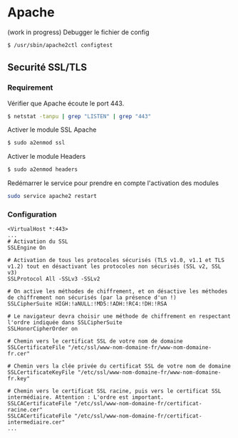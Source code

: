 # Apache 
(work in progress)
Debugger le fichier de config 
```bash
$ /usr/sbin/apache2ctl configtest
```
## Securité SSL/TLS
### Requirement
Vérifier que Apache écoute le port 443.
```bash
$ netstat -tanpu | grep "LISTEN" | grep "443"
```
Activer le module SSL Apache
```bash
$ sudo a2enmod ssl
```
Activer le module Headers
```bash
$ sudo a2enmod headers
```
Redémarrer le service pour prendre en compte l'activation des modules
```bash
sudo service apache2 restart 
```
### Configuration

```
<VirtualHost *:443>
...
# Activation du SSL
SSLEngine On

# Activation de tous les protocoles sécurisés (TLS v1.0, v1.1 et TLS v1.2) tout en désactivant les protocoles non sécurisés (SSL v2, SSL v3)
SSLProtocol All -SSLv3 -SSLv2

# On active les méthodes de chiffrement, et on désactive les méthodes de chiffrement non sécurisés (par la présence d'un !)
SSLCipherSuite HIGH:!aNULL:!MD5:!ADH:!RC4:!DH:!RSA

# Le navigateur devra choisir une méthode de chiffrement en respectant l'ordre indiquée dans SSLCipherSuite
SSLHonorCipherOrder on

# Chemin vers le certificat SSL de votre nom de domaine
SSLCertificateFile "/etc/ssl/www-nom-domaine-fr/www-nom-domaine-fr.cer"

# Chemin vers la clée privée du certificat SSL de votre nom de domaine
SSLCertificateKeyFile "/etc/ssl/www-nom-domaine-fr/www-nom-domaine-fr.key"

# Chemin vers le certificat SSL racine, puis vers le certificat SSL intermédiaire. Attention : L'ordre est important.
SSLCACertificateFile "/etc/ssl/www-nom-domaine-fr/certificat-racine.cer"
SSLCACertificateFile "/etc/ssl/www-nom-domaine-fr/certificat-intermediaire.cer"
...
```



<!--stackedit_data:
eyJoaXN0b3J5IjpbMTQ3OTk0NTY2MywtNTg4OTc5MjQwLC0xMD
Q4NTc5NzE3LDczMDk5ODExNl19
-->